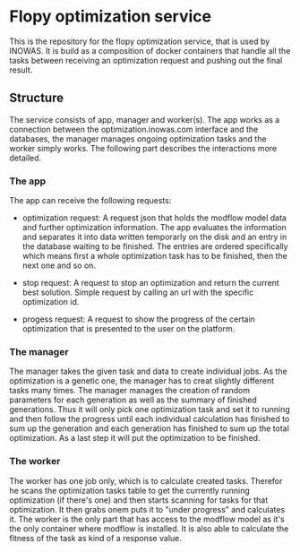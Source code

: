 # Flopy optimization service

This is the repository for the flopy optimization service, that is used by INOWAS. It is build as a composition of 
docker containers that handle all the tasks between receiving an optimization request and pushing out the final result.

## Structure

The service consists of app, manager and worker(s). The app works as a connection between the optimization.inowas.com 
interface and the databases, the manager manages ongoing optimization tasks and the worker simply works. The following 
part describes the interactions more detailed.

### The app

The app can receive the following requests:
* optimization request: A request json that holds the modflow model data and further optimization information. The app 
evaluates the information and separates it into data written temporarly on the disk and an entry in the database waiting
to be finished. The entries are ordered specifically which means first a whole optimization task has to be finished, 
then the next one and so on. 

* stop request: A request to stop an optimization and return the current best solution. Simple request by calling an
url with the specific optimization id.

* progess request: A request to show the progress of the certain optimization that is presented to the user on the 
platform.

### The manager

The manager takes the given task and data to create individual jobs. As the optimization is a genetic one, the manager
has to creat slightly different tasks many times. The manager manages the creation of random parameters for each 
generation as well as the summary of finished generations. Thus it will only pick one optimization task and set it to
running and then follow the progress until each individual calculation has finished to sum up the generation and each
generation has finished to sum up the total optimization. As a last step it will put the optimization to be finished.

### The worker

The worker has one job only, which is to calculate created tasks. Therefor he scans the optimization tasks table to 
get the currently running optimization (if there's one) and then starts scanning for tasks for that optimization. It 
then grabs onem puts it to "under progress" and calculates it. The worker is the only part that has access to the 
modflow model as it's the only container where modflow is installed. It is also able to calculate the fitness of the 
task as kind of a response value.

